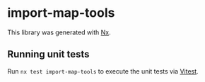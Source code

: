 # import-map-tools

This library was generated with [Nx](https://nx.dev).

## Running unit tests

Run `nx test import-map-tools` to execute the unit tests via [Vitest](https://vitest.dev/).
